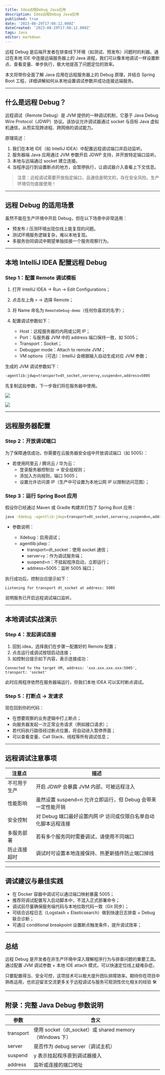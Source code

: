 ```yaml
---
title: Idea远程Debug Java应用
description: Idea远程Debug Java应用
published: true
date: '2023-08-29T17:08:12.000Z'
dateCreated: '2023-08-29T17:08:12.000Z'
tags: Java
editor: markdown
---
```


远程 Debug 是后端开发者在排查线下环境（如测试、预发布）问题时的利器。通过在本地 IDE 中连接远端服务器上的 Java 进程，我们可以像本地调试一样设置断点、查看变量、单步执行，极大地提高了问题定位的效率。

本文将带你全面了解 Java 应用在远程服务器上的 Debug 原理，并结合 Spring Boot 工程，详细讲解如何从本地设置调试参数并成功连接远端服务。

<!-- more -->

---

## 什么是远程 Debug？

远程调试（Remote Debug）是 JVM 提供的一种调试机制，它基于 Java Debug Wire Protocol（JDWP）协议。该协议允许调试器通过 socket 与目标 Java 虚拟机通信，从而实现跨进程、跨网络的调试能力。

原理简述：

1. 我们在本地 IDE（如 IntelliJ IDEA）中配置远程调试端口并启动监听。
2. 服务器端 Java 应用通过 JVM 参数开启 JDWP 支持，并开放特定端口监听。
3. 本地与远端通过 socket 建立连接。
4. 当程序运行到设置断点的地方，会暂停执行，让调试器介入查看上下文信息。

> 注意：远程调试需要开放指定端口，且通信是明文的，存在安全风险。生产环境切勿直接使用！

---

## 远程 Debug 的适用场景

虽然不能在生产环境中开启 Debug，但在以下场景中非常适用：

- 预发布 / 压测环境出现仅线上能复现的问题。
- 测试环境服务逻辑复杂，难以本地复现。
- 多服务协同调试中期望单独挂接一个服务观察行为。

---

## 本地 IntelliJ IDEA 配置远程 Debug

### Step 1：配置 Remote 调试模板

1. 打开 IntelliJ IDEA → Run → Edit Configurations；
2. 点击左上角 `+` → 选择 Remote；
3. 将 Name 命名为 `RemoteDebug-demo`（任何你喜欢的名字）；
4. 配置调试参数如下：

    - Host：远程服务器的内网或公网 IP；
    - Port：与服务器 JVM 中的 address 端口保持一致，如 5005；
    - Transport：Socket；
    - Debugger mode：Attach to remote JVM；
    - VM options（可选）：IntelliJ 会根据输入自动生成对应 JVM 参数；

生成的 JVM 调试参数如下：

```bash
-agentlib:jdwp=transport=dt_socket,server=y,suspend=n,address=5005
```

先复制这段参数，下一步我们将在服务器中使用。

![](https://lbs-images.oss-cn-shanghai.aliyuncs.com/202504192332827.png)

![](https://lbs-images.oss-cn-shanghai.aliyuncs.com/202504192334658.png)

---

## 远程服务器配置

### Step 2：开放调试端口

为了保障通信成功，你需要在云服务器安全组中开放调试端口（如 5005）：

- 若使用阿里云 / 腾讯云 / 华为云：
    - 登录服务器控制台 → 安全组规则；
    - 添加入方向规则，端口 5005；
    - 设置允许访问源 IP（生产中可设置为本地公网 IP 以限制访问范围）；

### Step 3：运行 Spring Boot 应用

假设你已经通过 Maven 或 Gradle 构建并打包了 Spring Boot 应用：

```bash
java -Xdebug -agentlib:jdwp=transport=dt_socket,server=y,suspend=n,address=5005 -jar demo-0.0.1-SNAPSHOT.jar
```

- 参数说明：

    - Xdebug：启用调试；
    - agentlib:jdwp：
        - transport=dt_socket：使用 socket 通信；
        - server=y：作为调试服务端；
        - suspend=n：不挂起程序启动，立即运行；
        - address=5005：监听 5005 端口；

执行成功后，控制台应提示如下：

```
Listening for transport dt_socket at address: 5005
```

说明服务已开启远程调试端口监听。

---

## 本地调试实战演示

### Step 4：发起调试连接

1. 回到.idea，选择我们在步骤一配置好的 Remote 配置；
2. 点击运行或调试按钮启动连接；
3. 如控制台提示如下内容，表示连接成功：

```
Connected to the target VM, address: 'xxx.xxx.xxx.xxx:5005', transport: 'socket'
```

此时应用程序依然在服务器端运行，但我们本地 IDEA 可以实时断点调试。

### Step 5：打断点 → 发请求

现在回到你的代码：

- 在想要观察的业务逻辑中打上断点；
- 向服务器发起一次正常业务请求（例如接口请求）；
- 若代码执行路径经过断点位置，将自动进入暂停界面；
- 可以查看变量、Call Stack、线程等所有调试信息；

---

## 远程调试注意事项

| 注意点 | 描述 |
|--------|------|
| 不可用于生产 | 开启 JDWP 会暴露 JVM 内部，可被远程注入 |
| 性能影响 | 虽然设置 suspend=n 允许立即运行，但 Debug 会带来一定性能开销 |
| 安全控制 | 对 Debug 端口最好设置内网 IP 访问或仅限白名单自动化脚本远程连接 |
| 多服务部署 | 若有多个服务同时需要调试，请使用不同端口 |
| 防止连接超时 | 调试时可设置本地连接保持、热更新插件防止端口掉线 |

---

## 调试建议与最佳实践

- 在 Docker 容器中调试可以通过端口映射暴露 5005；
- 推荐将调试配置写入启动脚本中，不混入正式部署命令；
- 调试前尽量确保服务端代码与本地拉取代码一致（Git 同步）；
- 可结合远程日志（Logstash + Elasticsearch）做到快速日志排查 + Debug 联合诊断；
- 可通过 conditional breakpoint 设置断点触发条件，提升调试效率；

---

## 总结

远程 Debug 是开发者在非生产环境中深入理解程序行为与排查问题的重要工具。通过配置 JVM 调试参数 + 本地 IDE attach 模式，可以快速定位线上疑难杂症。

只要配置得当、安全可控，这项技术可以极大提升团队排障效率。期待你在项目中熟练运用，也欢迎留言交流更多关于远程调试与服务可观测性优化相关的经验 🛠️

---

## 附录：完整 Java Debug 参数说明

| 参数 | 含义 |
|------|------|
| transport | 使用 socket（dt_socket）或 shared memory（Windows 下） |
| server | 是否作为 debug server（调试主机） |
| suspend | y 表示挂起程序直到调试器接入 |
| address | 监听或连接的端口地址 |